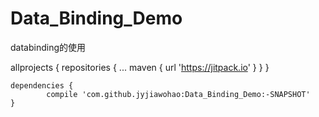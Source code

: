 # Data_Binding_Demo  
databinding的使用

allprojects {
		repositories {
			...
			maven { url 'https://jitpack.io' }
		}
	}
  
  	dependencies {
	        compile 'com.github.jyjiawohao:Data_Binding_Demo:-SNAPSHOT'
	}
